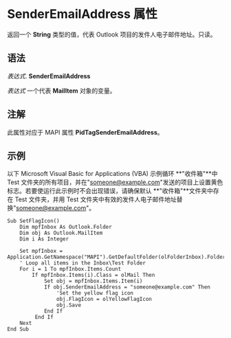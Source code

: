 
# SenderEmailAddress 属性

返回一个  **String** 类型的值，代表 Outlook 项目的发件人电子邮件地址。只读。


## 语法

 _表达式_. **SenderEmailAddress**

 _表达式_ 一个代表 **MailItem** 对象的变量。


## 注解

此属性对应于 MAPI 属性  **PidTagSenderEmailAddress**。


## 示例

以下 Microsoft Visual Basic for Applications (VBA) 示例循环 **"收件箱"**中 Test 文件夹的所有项目，并在"someone@example.com"发送的项目上设置黄色标志。若要使运行此示例时不会出现错误，请确保默认 **"收件箱"**文件夹中存在 Test 文件夹，并用 Test 文件夹中有效的发件人电子邮件地址替换"someone@example.com"。


```
Sub SetFlagIcon()
    Dim mpfInbox As Outlook.Folder
    Dim obj As Outlook.MailItem
    Dim i As Integer
    
    Set mpfInbox = Application.GetNamespace("MAPI").GetDefaultFolder(olFolderInbox).Folders("Test")
    ' Loop all items in the Inbox\Test Folder
    For i = 1 To mpfInbox.Items.Count
        If mpfInbox.Items(i).Class = olMail Then  
            Set obj = mpfInbox.Items.Item(i)
            If obj.SenderEmailAddress = "someone@example.com" Then
                'Set the yellow flag icon
                obj.FlagIcon = olYellowFlagIcon
                obj.Save
            End If
         End If
    Next
End Sub
```

